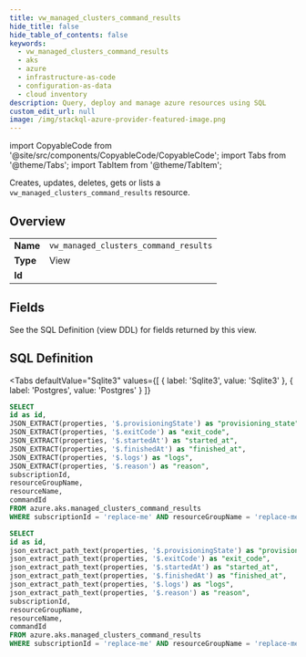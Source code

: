 ```yaml
--- 
title: vw_managed_clusters_command_results
hide_title: false
hide_table_of_contents: false
keywords:
  - vw_managed_clusters_command_results
  - aks
  - azure
  - infrastructure-as-code
  - configuration-as-data
  - cloud inventory
description: Query, deploy and manage azure resources using SQL
custom_edit_url: null
image: /img/stackql-azure-provider-featured-image.png
---
```


import CopyableCode from '@site/src/components/CopyableCode/CopyableCode';
import Tabs from '@theme/Tabs';
import TabItem from '@theme/TabItem';

Creates, updates, deletes, gets or lists a <code>vw_managed_clusters_command_results</code> resource.

## Overview
<table><tbody>
<tr><td><b>Name</b></td><td><code>vw_managed_clusters_command_results</code></td></tr>
<tr><td><b>Type</b></td><td>View</td></tr>
<tr><td><b>Id</b></td><td><CopyableCode code="azure.aks.vw_managed_clusters_command_results" /></td></tr>
</tbody></table>

## Fields

See the SQL Definition (view DDL) for fields returned by this view.

## SQL Definition

<Tabs
defaultValue="Sqlite3"
values={[
{ label: 'Sqlite3', value: 'Sqlite3' },
{ label: 'Postgres', value: 'Postgres' }
]}
>
<TabItem value="Sqlite3">

```sql
SELECT
id as id,
JSON_EXTRACT(properties, '$.provisioningState') as "provisioning_state",
JSON_EXTRACT(properties, '$.exitCode') as "exit_code",
JSON_EXTRACT(properties, '$.startedAt') as "started_at",
JSON_EXTRACT(properties, '$.finishedAt') as "finished_at",
JSON_EXTRACT(properties, '$.logs') as "logs",
JSON_EXTRACT(properties, '$.reason') as "reason",
subscriptionId,
resourceGroupName,
resourceName,
commandId
FROM azure.aks.managed_clusters_command_results
WHERE subscriptionId = 'replace-me' AND resourceGroupName = 'replace-me' AND resourceName = 'replace-me' AND commandId = 'replace-me';
```

</TabItem>
<TabItem value="Postgres">

```sql
SELECT
id as id,
json_extract_path_text(properties, '$.provisioningState') as "provisioning_state",
json_extract_path_text(properties, '$.exitCode') as "exit_code",
json_extract_path_text(properties, '$.startedAt') as "started_at",
json_extract_path_text(properties, '$.finishedAt') as "finished_at",
json_extract_path_text(properties, '$.logs') as "logs",
json_extract_path_text(properties, '$.reason') as "reason",
subscriptionId,
resourceGroupName,
resourceName,
commandId
FROM azure.aks.managed_clusters_command_results
WHERE subscriptionId = 'replace-me' AND resourceGroupName = 'replace-me' AND resourceName = 'replace-me' AND commandId = 'replace-me';
```

</TabItem>
</Tabs>
